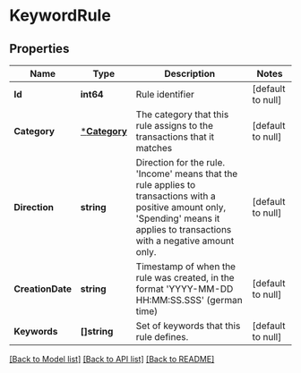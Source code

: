 # KeywordRule

## Properties
Name | Type | Description | Notes
------------ | ------------- | ------------- | -------------
**Id** | **int64** | Rule identifier | [default to null]
**Category** | [***Category**](Category.md) | The category that this rule assigns to the transactions that it matches | [default to null]
**Direction** | **string** | Direction for the rule. &#39;Income&#39; means that the rule applies to transactions with a positive amount only, &#39;Spending&#39; means it applies to transactions with a negative amount only. | [default to null]
**CreationDate** | **string** | Timestamp of when the rule was created, in the format &#39;YYYY-MM-DD HH:MM:SS.SSS&#39; (german time) | [default to null]
**Keywords** | **[]string** | Set of keywords that this rule defines. | [default to null]

[[Back to Model list]](../README.md#documentation-for-models) [[Back to API list]](../README.md#documentation-for-api-endpoints) [[Back to README]](../README.md)


